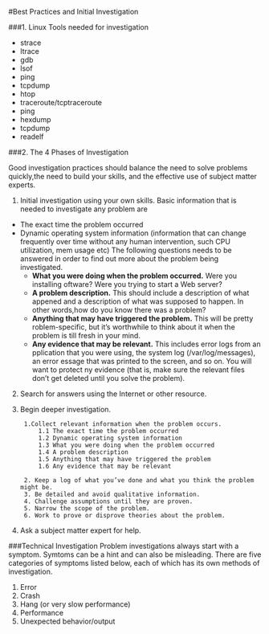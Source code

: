 #Best Practices and Initial Investigation

###1. Linux Tools needed for investigation
  - strace
  - ltrace
  - gdb
  - lsof
  - ping
  - tcpdump
  - htop
  - traceroute/tcptraceroute
  - ping
  - hexdump
  - tcpdump
  - readelf
  
###2. The 4 Phases of Investigation
 
Good investigation practices should balance the need to solve problems quickly,the need to build your skills, and the effective use of subject matter experts.

1. Initial investigation using your own skills.
Basic information that is needed to investigate any problem are
  - The exact time the problem occurred
  - Dynamic operating system information (information that can change frequently over time without any human intervention, such CPU utilization, mem usage etc)
    The following questions needs to be answered in order to find out more about the problem being investigated.
      - <b>What you were doing when the problem occurred.</b> Were you installing oftware? Were you trying to start a Web server?
      - <b>A problem description.</b> This should include a description of what appened and a description of what was supposed to happen. In other words,how do you know there was a problem?
      - <b>Anything that may have triggered the problem.</b> This will be pretty roblem-specific, but it’s worthwhile to think about it when the problem is till fresh in your mind.
      - <b>Any evidence that may be relevant.</b> This includes error logs from an pplication that you were using, the system log (/var/log/messages), an error essage that was printed to the screen, and so on. You will want to protect ny evidence (that is, make sure the relevant files don’t get deleted until you solve the problem).
  
2. Search for answers using the Internet or other resource.

3. Begin deeper investigation.

        1.Collect relevant information when the problem occurs.
            1.1 The exact time the problem occurred
            1.2 Dynamic operating system information
            1.3 What you were doing when the problem occurred
            1.4 A problem description
            1.5 Anything that may have triggered the problem
            1.6 Any evidence that may be relevant
            
        2. Keep a log of what you’ve done and what you think the problem might be.
        3. Be detailed and avoid qualitative information.
        4. Challenge assumptions until they are proven.
        5. Narrow the scope of the problem.
        6. Work to prove or disprove theories about the problem.
    
3. Ask a subject matter expert for help.

###Technical Investigation
Problem investigations always start with a symptom. Symtoms can be a hint and can also be misleading. There are five categories of symptoms listed below, each of which has its own methods of investigation.

  1. Error
  2. Crash
  3. Hang (or very slow performance)
  4. Performance
  5. Unexpected behavior/output
